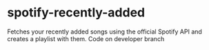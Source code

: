 # spotify-recently-added
Fetches your recently added songs using the official Spotify API and creates a playlist with them.
Code on developer branch
